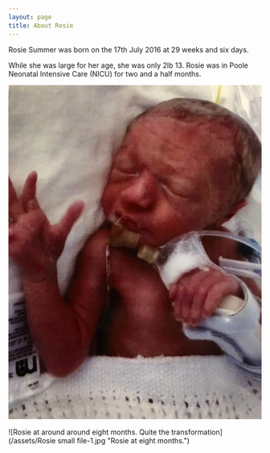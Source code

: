 ```yaml
---
layout: page
title: About Rosie
---
```


<p class="message">
  Rosie Summer was born on the 17th July 2016 at 29 weeks and six days.
</p>

While she was large for her age, she was only 2lb 13. Rosie was in Poole Neonatal Intensive Care (NICU) for two and a half months.

![Rosie at around eight minutes of age](/assets/Rosie_8_mins.jpg "Rosie at eight minutes.")

![Rosie at around around eight months. Quite the transformation](/assets/Rosie small file-1.jpg "Rosie at eight months.")
